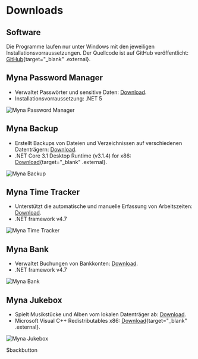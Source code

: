 ﻿# Downloads

## Software

Die Programme laufen nur unter Windows mit den jeweiligen Installationsvorraussetzungen.
Der Quellcode ist auf GitHub veröffentlicht: [GitHub](https://github.com/nylssoft){target="_blank" .external}.

## Myna Password Manager 

- Verwaltet Passwörter und sensitive Daten: [Download](/downloads/MynaPasswordManager.zip).
- Installationsvorraussetzung: .NET 5

![Myna Password Manager](/images/markdown/MynaPasswordManager-320.png)

## Myna Backup

- Erstellt Backups von Dateien und Verzeichnissen auf verschiedenen Datenträgern: [Download](/downloads/MynaBackup.msi).
- .NET Core 3.1 Desktop Runtime (v3.1.4) for x86: [Download](https://dotnet.microsoft.com/download/dotnet-core/thank-you/runtime-desktop-3.1.4-windows-x86-installer){target="_blank" .external}.

![Myna Backup](/images/markdown/MynaBackup-320.png)

## Myna Time Tracker

- Unterstützt die automatische und manuelle Erfassung von Arbeitszeiten: [Download](/downloads/MynaTimeTracker.msi).
- .NET framework v4.7

![Myna Time Tracker](/images/markdown/MynaTimeTracker-320.png)

## Myna Bank

- Verwaltet Buchungen von Bankkonten: [Download](/downloads/MynaBank.msi).
- .NET framework v4.7

![Myna Bank](/images/markdown/MynaBank-320.png)

## Myna Jukebox

- Spielt Musikstücke und Alben vom lokalen Datenträger ab: [Download](/downloads/MynaJukeBox.msi).
- Microsoft Visual C++ Redistributables x86: [Download](https://aka.ms/vs/16/release/vc_redist.x86.exe){target="_blank" .external}.

![Myna Jukebox](/images/markdown/MynaJukeBox-320.png)

$backbutton